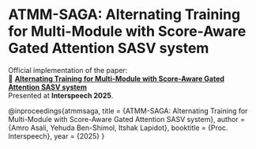 # ATMM-SAGA: Alternating Training for Multi-Module with Score-Aware Gated Attention SASV system
Official implementation of the paper:  
📄 **[Alternating Training for Multi-Module with Score-Aware Gated Attention SASV system](https://arxiv.org/abs/2505.18273)**  
Presented at **Interspeech 2025**.


@inproceedings{atmmsaga,
  title     = {ATMM-SAGA: Alternating Training for Multi-Module with Score-Aware Gated Attention SASV system},
  author    = {Amro Asali, Yehuda Ben-Shimol, Itshak Lapidot},
  booktitle = {Proc. Interspeech},
  year      = {2025}
}

